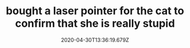 ---
title: bought a laser pointer for the cat to confirm that she is really stupid
date: 2020-04-30T13:36:19.679Z
---